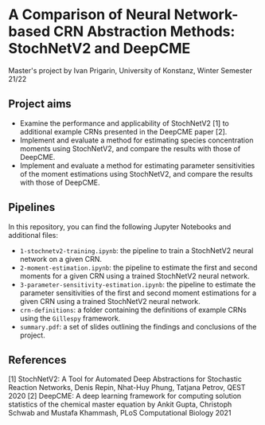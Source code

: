 # A Comparison of Neural Network-based CRN Abstraction Methods: StochNetV2 and DeepCME
Master's project by Ivan Prigarin, University of Konstanz, Winter Semester 21/22

## Project aims
- Examine the performance and applicability of StochNetV2 [1] to additional example CRNs presented in the DeepCME paper [2].
- Implement and evaluate a method for estimating species concentration moments using StochNetV2, and compare the results with those of DeepCME.
- Implement and evaluate a method for estimating parameter sensitivities of the moment estimations using StochNetV2, and compare the results with those of DeepCME.

## Pipelines
In this repository, you can find the following Jupyter Notebooks and additional files:
- `1-stochnetv2-training.ipynb`: the pipeline to train a StochNetV2 neural network on a given CRN.
- `2-moment-estimation.ipynb`: the pipeline to estimate the first and second moments for a given CRN using a trained StochNetV2 neural network.
- `3-parameter-sensitivity-estimation.ipynb`: the pipeline to estimate the parameter sensitivities of the first and second moment estimations for a given CRN using a trained StochNetV2 neural network.
- `crn-definitions`: a folder containing the definitions of example CRNs using the `Gillespy` framework.
- `summary.pdf`: a set of slides outlining the findings and conclusions of the project.

## References
[1] StochNetV2: A Tool for Automated Deep Abstractions for Stochastic Reaction Networks, Denis Repin, Nhat-Huy Phung, Tatjana Petrov, QEST 2020
[2] DeepCME: A deep learning framework for computing solution statistics of the chemical master equation by Ankit Gupta, Christoph Schwab and Mustafa Khammash, PLoS Computational Biology 2021
